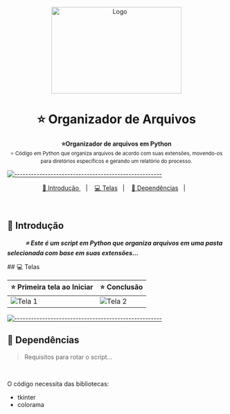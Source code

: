 <p align="center">
  <img src="https://user-images.githubusercontent.com/40842474/227679247-153320c2-fc64-4113-af6e-e388d86dcbf1.png" alt="Logo" width="300" height="200" />
</p>

<h1 align="center"> ⭐ Organizador de Arquivos </h1>

<p align="center">
  <b> ⭐Organizador de arquivos em Python</b> </br>
  <sub> ⭐ Código em Python que organiza arquivos de acordo com suas extensões, movendo-os para diretórios específicos e gerando um relatório do processo.
  <sub>
</p>


[![-----------------------------------------------------](https://raw.githubusercontent.com/andreasbm/readme/master/assets/lines/colored.png)](#table-of-contents)

<p align="center">
  <a href="#Introdução"> 🧩 Introdução </a>&nbsp;&nbsp;&nbsp;|&nbsp;&nbsp;&nbsp;
  <a href="#Tela">  💻  Telas</a>&nbsp;&nbsp;&nbsp;|&nbsp;&nbsp;&nbsp;
  <a href="#Dependências"> 🧪 Dependências</a>&nbsp;&nbsp;&nbsp;|&nbsp;&nbsp;&nbsp;
</p>

<br/>

<a id="Introdução"></a>
## 🧩 Introdução 

  ***⠀⠀⠀⠀⭐ Este é um script em Python que organiza arquivos em uma pasta selecionada com base em suas extensões...***
<br/> 


</summary>
<a id="Telas"></a>
## 💻 Telas

⭐ Primeira tela ao Iniciar | ⭐ Conclusão |
|---|---|
![Tela 1](https://user-images.githubusercontent.com/40842474/227677631-e6a974dd-c9c6-45ba-92e5-230989bc2ba6.png) | ![Tela 2](https://user-images.githubusercontent.com/40842474/227677841-83b4fc62-b2fd-4ffe-909a-f45232a60e8c.png)

  
[![-----------------------------------------------------](https://raw.githubusercontent.com/andreasbm/readme/master/assets/lines/colored.png)](#table-of-contents)

## 🧪 Dependências
> Requisitos para rotar o script...

<br />   

O código necessita das bibliotecas:
- tkinter
- colorama
